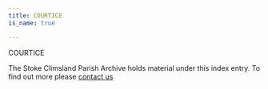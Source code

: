 ```yaml
---
title: COURTICE
is_name: true

---
```


COURTICE


The Stoke Climsland Parish Archive holds material under this index entry. To find out more please [contact us](/contact/)
